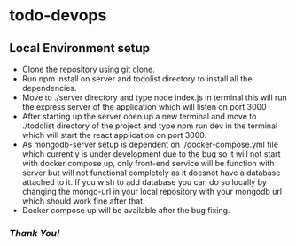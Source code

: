 # todo-devops
## Local Environment setup
- Clone the repository using git clone.
- Run npm install on server and todolist directory to install all the dependencies.
- Move to ./server directory and type node index.js in terminal this will run the express server of the application which will listen on port 3000
- After starting up the server open up a new terminal and move to ./todolist directory of the project and type npm run dev in the terminal which will start the react application on port 3000.
- As mongodb-server setup is dependent on ./docker-compose.yml file which currently is under development due to the bug so it will not start with docker compose up, only front-end service will be function with server but will not functional completely as it doesnot have a database attached to it. If you wish to add database you can do so locally by changing the mongo-url in your local repository with your mongodb url which should work fine after that.
- Docker compose up will be available after the bug fixing.

### ***Thank You!***
